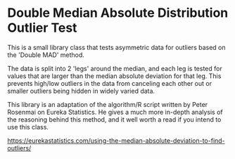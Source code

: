 # Double Median Absolute Distribution Outlier Test

This is a small library class that tests asymmetric data for outliers based on the 'Double MAD' method.

The data is split into 2 'legs' around the median, and each leg is tested for values that are larger than the
median absolute deviation for that leg.  This prevents high/low outliers in the data from canceling each other out
or smaller outliers being hidden in widely varied data.

This library is an adaptation of the algorithm/R script written by Peter Rosenmai on Eureka Statistics.  He gives a much more
in-depth analysis of the reasoning behind this method, and it well worth a read if you intend to use this class.

https://eurekastatistics.com/using-the-median-absolute-deviation-to-find-outliers/

